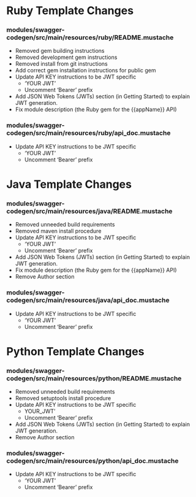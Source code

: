 # Ruby Template Changes

### modules/swagger-codegen/src/main/resources/ruby/README.mustache

- Removed gem building instructions
- Removed development gem instructions
- Removed install from git instructions
- Add correct gem installation instructions for public gem
- Update API KEY instructions to be JWT specific
    - ‘YOUR JWT’
    - Uncomment ‘Bearer’ prefix
- Add JSON Web Tokens (JWTs) section (in Getting Started) to explain JWT generation.
- Fix module description (the Ruby gem for the {{appName}} API)


### modules/swagger-codegen/src/main/resources/ruby/api_doc.mustache

- Update API KEY instructions to be JWT specific
    - ‘YOUR JWT’
    - Uncomment ‘Bearer’ prefix

# Java Template Changes

### modules/swagger-codegen/src/main/resources/java/README.mustache

- Removed unneeded build requirements
- Removed maven install procedure
- Update API KEY instructions to be JWT specific
    - ‘YOUR JWT’
    - Uncomment ‘Bearer’ prefix
- Add JSON Web Tokens (JWTs) section (in Getting Started) to explain JWT generation.
- Fix module description (the Ruby gem for the {{appName}} API)
- Remove Author section

### modules/swagger-codegen/src/main/resources/java/api_doc.mustache

- Update API KEY instructions to be JWT specific
    - ‘YOUR JWT’
    - Uncomment ‘Bearer’ prefix

# Python Template Changes

### modules/swagger-codegen/src/main/resources/python/README.mustache

- Removed unneeded build requirements
- Removed setuptools install procedure
- Update API KEY instructions to be JWT specific
    - YOUR_JWT’
    - Uncomment ‘Bearer’ prefix
- Add JSON Web Tokens (JWTs) section (in Getting Started) to explain JWT generation.
- Remove Author section

### modules/swagger-codegen/src/main/resources/python/api_doc.mustache

- Update API KEY instructions to be JWT specific
    - ‘YOUR JWT’
    - Uncomment ‘Bearer’ prefix
